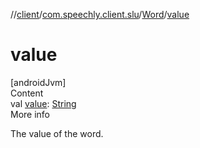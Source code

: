 //[client](../../index.md)/[com.speechly.client.slu](../index.md)/[Word](index.md)/[value](value.md)



# value  
[androidJvm]  
Content  
val [value](value.md): [String](https://kotlinlang.org/api/latest/jvm/stdlib/kotlin/-string/index.html)  
More info  


The value of the word.

  




